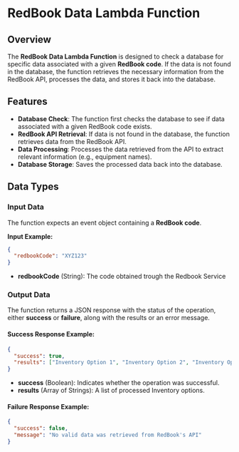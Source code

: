 # RedBook Data Lambda Function

## Overview

The **RedBook Data Lambda Function** is designed to check a database for specific data associated with a given **RedBook code**. If the data is not found in the database, the function retrieves the necessary information from the RedBook API, processes the data, and stores it back into the database.

## Features

- **Database Check**: The function first checks the database to see if data associated with a given RedBook code exists.
- **RedBook API Retrieval**: If data is not found in the database, the function retrieves data from the RedBook API.
- **Data Processing**: Processes the data retrieved from the API to extract relevant information (e.g., equipment names).
- **Database Storage**: Saves the processed data back into the database.

## Data Types

### Input Data
The function expects an event object containing a **RedBook code**.

**Input Example:**

```json
{
  "redbookCode": "XYZ123"
}
```

- **redbookCode** (String): The code obtained trough the Redbook Service

### Output Data
The function returns a JSON response with the status of the operation, either **success** or **failure**, along with the results or an error message.

#### Success Response Example:

```json
{
  "success": true,
  "results": ["Inventory Option 1", "Inventory Option 2", "Inventory Option 3"]
}
```

- **success** (Boolean): Indicates whether the operation was successful.
- **results** (Array of Strings): A list of processed Inventory options.

#### Failure Response Example:

```json
{
  "success": false,
  "message": "No valid data was retrieved from RedBook's API"
}
```